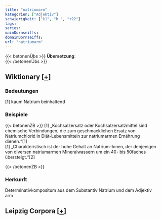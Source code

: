 ```yaml
---
title: "natriumarm"
kategorien: ["Adjektiv"]
schwierigkeit: ["k1", "h_", "r22"]
tags:
series:
mainDornseiffs:
domainDornseiffs:
url: "natriumarm"
---
```


{{< betonenÜbs >}}
**Übersetzung:**  
{{< /betonenÜbs >}}

## Wiktionary [[+](https://de.wiktionary.org/wiki/natriumarm)]

### Bedeutungen
[1] kaum Natrium beinhaltend  

### Beispiele
{{< betonenZB >}}
[1] „Kochsalzersatz oder Kochsalzersatzmittel sind chemische Verbindungen, die zum geschmacklichen Ersatz von Natriumchlorid in Diät-Lebensmitteln zur natriumarmen Ernährung dienen.“[1]  
[1] „Charakteristisch ist der hohe Gehalt an Natrium-Ionen, der denjenigen von diversen natriumarmen Mineralwassern um ein 40- bis 50faches übersteigt.“[2]  

{{< /betonenZB >}}
### Herkunft
Determinativkompositum aus dem Substantiv Natrium und dem Adjektiv arm  


## Leipzig Corpora [[+](https://corpora.uni-leipzig.de/en/res?word=natriumarm&corpusId=deu_newscrawl-public_2018)]

